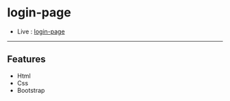 # login-page

- Live :  [ login-page ](https://yosefhassouna2001.github.io/login-page/)
-------

## Features

- Html
- Css
- Bootstrap
